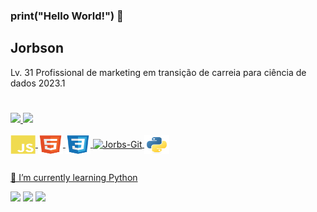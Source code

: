 ### print("Hello World!") 👋
## Jorbson 
Lv. 31 
Profissional de marketing em transição de carreia para ciência de dados 2023.1
# 
 <div>
  <a href="https://github.com/jobsguimaraes">
  <img height="160em" src="https://github-readme-stats.vercel.app/api?username=jobsguimaraes&show_icons=true&theme=dracula&include_all_commits=true&count_private=true"/>
  <img height="160em" src="https://github-readme-stats.vercel.app/api/top-langs/?username=jobsguimaraes&layout=compact&langs_count=7&theme=dracula"/>
</div>
<div style="display: inline_block"><br>
  <img align="center" alt="Jorbs-Js" height="30" width="40" src="https://raw.githubusercontent.com/devicons/devicon/master/icons/javascript/javascript-plain.svg">
  <img align="center" alt="Jorbs-HTML" height="30" width="40" src="https://raw.githubusercontent.com/devicons/devicon/master/icons/html5/html5-original.svg">
  <img align="center" alt="Jorbs-CSS" height="30" width="40" src="https://raw.githubusercontent.com/devicons/devicon/master/icons/css3/css3-original.svg">
  <img align="center" alt="Jorbs-Git" height="30" width="40" src="https://www.vectorlogo.zone/logos/git-scm/git-scm-icon.svg">
  <img align="center" alt="Jorbs-Git" height="30" width="40" src="https://raw.githubusercontent.com/devicons/devicon/master/icons/python/python-original.svg">
 
  
</div>
  
  ##

 🌱 I’m currently learning Python
  
  <div> 
  <a href="instagram.com/jorbsonguimaraes/" target="_blank"><img src="https://img.shields.io/badge/-Instagram-%23E4405F?style=for-the-badge&logo=instagram&logoColor=white" target="_blank"></a>
  <a href = "mailto:jorbsonguimaraes@gmail.com"><img src="https://img.shields.io/badge/-Gmail-%23333?style=for-the-badge&logo=gmail&logoColor=white" target="_blank"></a>
  <a href="https://www.linkedin.com/in/jorbson-guimaraes-39a311250/" target="_blank"><img src="https://img.shields.io/badge/-LinkedIn-%230077B5?style=for-the-badge&logo=linkedin&logoColor=white" target="_blank"></a> 
 

 
</div>
